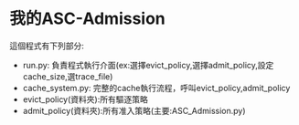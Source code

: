 # 我的ASC-Admission

這個程式有下列部分:
- run.py: 負責程式執行介面(ex:選擇evict_policy,選擇admit_policy,設定cache_size,選trace_file)
- cache_system.py: 完整的cache執行流程，呼叫evict_policy,admit_policy
- evict_policy(資料夾):所有驅逐策略
- admit_policy(資料夾):所有准入策略(主要:ASC_Admission.py)
